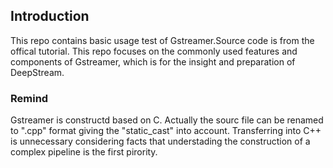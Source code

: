 ## Introduction
This repo contains basic usage test of Gstreamer.Source code is from the offical tutorial.
This repo focuses on  the commonly used features and components of Gstreamer, which is for the insight and preparation of DeepStream.
### Remind
Gstreamer is constructd based on C. Actually the sourc file can be renamed to ".cpp" format giving the "static_cast" into account. Transferring into C++ is unnecessary considering facts that understading the construction of a complex pipeline is the first pirority.